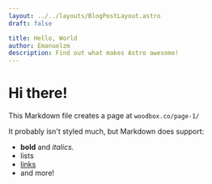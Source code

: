 ```yaml
---
layout: ../../layouts/BlogPostLayout.astro
draft: false

title: Hello, World
author: Emanuelzm
description: Find out what makes Astro awesome!
---
```


# Hi there!

This Markdown file creates a page at `woodbox.co/page-1/`

It probably isn't styled much, but Markdown does support:
- **bold** and _italics._
- lists
- [links](https://astro.build)
- and more!